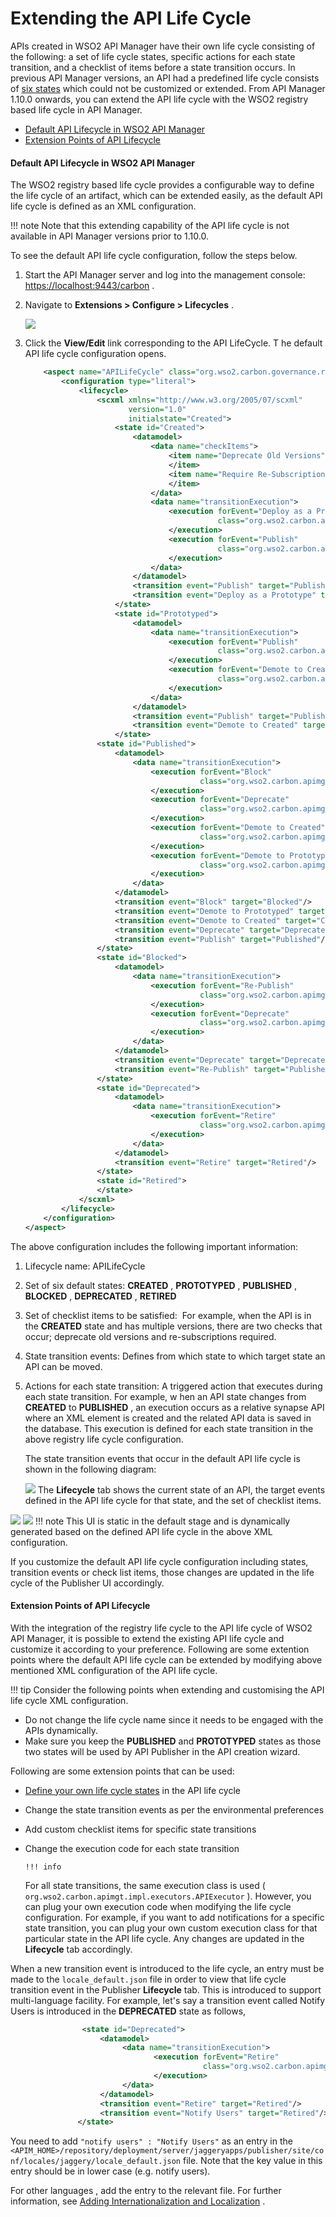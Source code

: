 # Extending the API Life Cycle

APIs created in WSO2 API Manager have their own life cycle consisting of the following: a set of life cycle states, specific actions for each state transition, and a checklist of items before a state transition occurs. In previous API Manager versions, an API had a predefined life cycle consists of [six states](https://docs.wso2.com/display/AM200/Key+Concepts#KeyConcepts-APIlifecycle) which could not be customized or extended. From API Manager 1.10.0 onwards, you can extend the API life cycle with the WSO2 registry based life cycle in API Manager.

-   [Default API Lifecycle in WSO2 API Manager](#ExtendingtheAPILifeCycle-DefaultAPILifecycleinWSO2APIManager)
-   [Extension Points of API Lifecycle](#ExtendingtheAPILifeCycle-ExtensionPointsofAPILifecycle)

#### Default API Lifecycle in WSO2 API Manager

The WSO2 registry based life cycle provides a configurable way to define the life cycle of an artifact, which can be extended easily, as the default API life cycle is defined as an XML configuration.

!!! note
Note that this extending capability of the API life cycle is not available in API Manager versions prior to 1.10.0.


To see the default API life cycle configuration, follow the steps below.

1.  Start the API Manager server and log into the management console: <https://localhost:9443/carbon> .
2.  Navigate to **Extensions &gt; Configure &gt; Lifecycles** .

    ![]({{base_path}}/assets/attachments/103334766/103334772.png)
3.  Click the **View/Edit** link corresponding to the API LifeCycle. T he default API life cycle configuration opens.

    ``` xml
        <aspect name="APILifeCycle" class="org.wso2.carbon.governance.registry.extensions.aspects.DefaultLifeCycle">
            <configuration type="literal">
                <lifecycle>
                    <scxml xmlns="http://www.w3.org/2005/07/scxml"
                           version="1.0"
                           initialstate="Created">
                        <state id="Created">
                            <datamodel>
                                <data name="checkItems">
                                    <item name="Deprecate Old Versions" forEvent="">
                                    </item>
                                    <item name="Require Re-Subscription" forEvent="">
                                    </item>
                                </data>
                                <data name="transitionExecution">
                                    <execution forEvent="Deploy as a Prototype"
                                               class="org.wso2.carbon.apimgt.impl.executors.APIExecutor">
                                    </execution>
                                    <execution forEvent="Publish"
                                               class="org.wso2.carbon.apimgt.impl.executors.APIExecutor">
                                    </execution>
                                </data>
                            </datamodel>
                            <transition event="Publish" target="Published"/>
                            <transition event="Deploy as a Prototype" target="Prototyped"/>
                        </state>
                        <state id="Prototyped">
                            <datamodel>
                                <data name="transitionExecution">
                                    <execution forEvent="Publish"
                                               class="org.wso2.carbon.apimgt.impl.executors.APIExecutor">
                                    </execution>
                                    <execution forEvent="Demote to Created"
                                               class="org.wso2.carbon.apimgt.impl.executors.APIExecutor">
                                    </execution>
                                </data>
                            </datamodel>
                            <transition event="Publish" target="Published"/>
                            <transition event="Demote to Created" target="Created"/>
                        </state>
                    <state id="Published">
                        <datamodel>
                            <data name="transitionExecution">
                                <execution forEvent="Block"
                                           class="org.wso2.carbon.apimgt.impl.executors.APIExecutor">
                                </execution>
                                <execution forEvent="Deprecate"
                                           class="org.wso2.carbon.apimgt.impl.executors.APIExecutor">
                                </execution>
                                <execution forEvent="Demote to Created"
                                           class="org.wso2.carbon.apimgt.impl.executors.APIExecutor">
                                </execution>
                                <execution forEvent="Demote to Prototyped"
                                           class="org.wso2.carbon.apimgt.impl.executors.APIExecutor">
                                </execution>
                            </data>
                        </datamodel>
                        <transition event="Block" target="Blocked"/>
                        <transition event="Demote to Prototyped" target="Prototyped"/>
                        <transition event="Demote to Created" target="Created"/>
                        <transition event="Deprecate" target="Deprecated"/>
                        <transition event="Publish" target="Published"/>
                    </state>
                    <state id="Blocked">
                        <datamodel>
                            <data name="transitionExecution">
                                <execution forEvent="Re-Publish"
                                           class="org.wso2.carbon.apimgt.impl.executors.APIExecutor">
                                </execution>
                                <execution forEvent="Deprecate"
                                           class="org.wso2.carbon.apimgt.impl.executors.APIExecutor">
                                </execution>
                            </data>
                        </datamodel>
                        <transition event="Deprecate" target="Deprecated"/>
                        <transition event="Re-Publish" target="Published"/>
                    </state>
                    <state id="Deprecated">
                        <datamodel>
                            <data name="transitionExecution">
                                <execution forEvent="Retire"
                                           class="org.wso2.carbon.apimgt.impl.executors.APIExecutor">
                                </execution>
                            </data>
                        </datamodel>
                        <transition event="Retire" target="Retired"/>
                    </state>
                    <state id="Retired">
                    </state>
                </scxml>
            </lifecycle>
        </configuration>
    </aspect>
    ```
The above configuration includes the following important information:

1.  Lifecycle name: APILifeCycle
2.  Set of six default states: **CREATED** , **PROTOTYPED** , **PUBLISHED** , **BLOCKED** , **DEPRECATED** , **RETIRED**
3.  Set of checklist items to be satisfied:  For example, when the API is in the **CREATED** state and has multiple versions, there are two checks that occur; deprecate old versions and re-subscriptions required.
4.  State transition events: Defines from which state to which target state an API can be moved.
5.  Actions for each state transition: A triggered action that executes during each state transition. For example, w hen an API state changes from **CREATED** to **PUBLISHED** , an execution occurs as a relative synapse API where an XML element is created and the related API data is saved in the database. This execution is defined for each state transition in the above registry life cycle configuration.

    The state transition events that occur in the default API life cycle is shown in the following diagram:

    ![]({{base_path}}/assets/attachments/103334766/103334771.png)
The **Lifecycle** tab shows the current state of an API, the target events defined in the API life cycle for that state, and the set of checklist items.

![]({{base_path}}/assets/attachments/103334766/103334768.png)
![]({{base_path}}/assets/attachments/103334766/103334767.png)
!!! note
This UI is static in the default stage and is dynamically generated based on the defined API life cycle in the above XML configuration.

If you customize the default API life cycle configuration including states, transition events or check list items, those changes are updated in the life cycle of the Publisher UI accordingly.


#### Extension Points of API Lifecycle

With the integration of the registry life cycle to the API life cycle of WSO2 API Manager, it is possible to extend the existing API life cycle and customize it according to your preference. Following are some extention points where the default API life cycle can be extended by modifying above mentioned XML configuration of the API life cycle.

!!! tip
Consider the following points when extending and customising the API life cycle XML configuration.

-   Do not change the life cycle name since it needs to be engaged with the APIs dynamically.
-   Make sure you keep the **PUBLISHED** and **PROTOTYPED** states as those two states will be used by API Publisher in the API creation wizard.


Following are some extension points that can be used:

-   [Define your own life cycle states](https://docs.wso2.com/display/AM260/Customize+API+Life+Cycle) in the API life cycle
-   Change the state transition events as per the environmental preferences
-   Add custom checklist items for specific state transitions
-   Change the execution code for each state transition

        !!! info
    For all state transitions, the same execution class is used ( `org.wso2.carbon.apimgt.impl.executors.APIExecutor` ). However, you can plug your own execution code when modifying the life cycle configuration. For example, if you want to add notifications for a specific state transition, you can plug your own custom execution class for that particular state in the API life cycle. Any changes are updated in the **Lifecycle** tab accordingly.


When a new transition event is introduced to the life cycle, an entry must be made to the `locale_default.json` file in order to view that life cycle transition event in the Publisher **Lifecycle** tab. This is introduced to support multi-language facility. For example, let's say a transition event called Notify Users is introduced in the **DEPRECATED** state as follows,

``` xml
                <state id="Deprecated">
                    <datamodel>
                         <data name="transitionExecution">
                                <execution forEvent="Retire"
                                           class="org.wso2.carbon.apimgt.impl.executors.APIExecutor">
                                </execution>
                         </data>
                    </datamodel>
                    <transition event="Retire" target="Retired"/>
                    <transition event="Notify Users" target="Retired"/>
               </state>
```

You need to add `"notify users" : "Notify Users"` as an entry in the `<APIM_HOME>/repository/deployment/server/jaggeryapps/publisher/site/conf/locales/jaggery/locale_default.json` file. Note that the key value in this entry should be in lower case (e.g. notify users).

For other languages , add the entry to the relevant file. For further information, see [Adding Internationalization and Localization](https://docs.wso2.com/display/AM260/Adding+Internationalization+and+Localization) .
